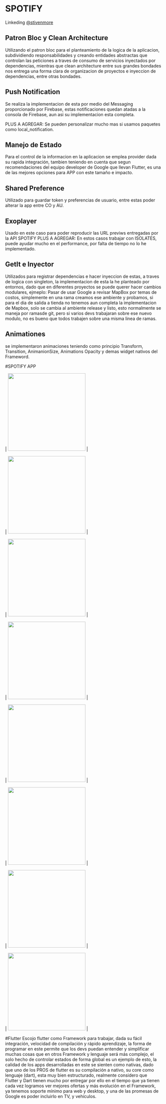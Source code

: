 # SPOTIFY

Linkeding [@stivenmore](https://www.linkedin.com/in/stiven-morelo-barahona-61a9a11a5/)

## Patron Bloc y Clean Architecture

Utilizando el patron bloc para el planteamiento de la logica de la aplicacion, subdividiendo responsabilidades y creando entidades abstractas que controlan las peticiones a traves de consumo de servicios inyectados por dependencias, mientras que clean architecture entre sus grandes bondades nos entrega una forma clara de organizacion de proyectos e inyeccion de dependencias, entre otras bondades.

## Push Notification

Se realiza la implementacion de esta por medio del Messaging proporcionado por Firebase, estas notificaciones quedan atadas a la consola de Firebase, aun asi su implementacion esta completa.

PLUS A AGREGAR: Se pueden personalizar mucho mas si usamos paquetes como local_notification.

## Manejo de Estado

Para el control de la informacion en la aplicacion se emplea provider dada su rapida integración, tambien teniendo en cuenta que segun recomendaciones del equipo developer de Google que llevan Flutter, es una de las mejores opciones para APP con este tamaño e impacto.

## Shared Preference

Utilizado para guardar token y preferencias de usuario, entre estas poder alterar la app entre CO y AU.

## Exoplayer

Usado en este caso para poder reproducir las URL previws entregadas por la API SPOTIFY
PLUS A AGREGAR: En estos casos trabajar con ISOLATES, puede ayudar mucho en el performance, por falta de tiempo no lo he implementado.

## GetIt e Inyector

Utilizados para registrar dependencias e hacer inyeccion de estas, a traves de logica con singleton, la implementacion de esta la he planteado por entornos, dado que en diferentes proyectos se puede querer hacer cambios modulares, ejmeplo: Pasar de usar Google a revisar MapBox por temas de costos, simplemente en una rama creamos ese ambiente y probamos, si para el dia de salida a tienda no tenemos aun completa la implementacion de Mapbox, solo se cambia al ambiente release y listo, esto normalmente se maneja por ramasde git, pero si varios devs trabajaran sobre ese nuevo modulo, no es bueno que todos trabajen sobre una misma linea de ramas.

## Animationes

se implementaron animaciones teniendo como principio Transform, Transition, AnimanionSize, Animations Opacity y demas widget nativos del Frameword.

#SPOTIFY APP

 |  <img src="https://firebasestorage.googleapis.com/v0/b/spotify-ceae1.appspot.com/o/7.jpeg?alt=media&token=c37b3308-9263-47a9-a426-f12d2c79e142" width="250"> |
 

 |  <img src="https://firebasestorage.googleapis.com/v0/b/spotify-ceae1.appspot.com/o/8.jpeg?alt=media&token=e698dd94-7903-4bd7-8f52-67b8e469562b" width="250"> |


|  <img src="https://firebasestorage.googleapis.com/v0/b/spotify-ceae1.appspot.com/o/5.jpeg?alt=media&token=6ffa2606-9144-44c9-a47e-4050b363e451" width="250"> |


 |  <img src="https://firebasestorage.googleapis.com/v0/b/spotify-ceae1.appspot.com/o/1.jpeg?alt=media&token=77922232-8449-4794-96e0-7849c01d2cad" width="250"> |
 

|  <img src="https://firebasestorage.googleapis.com/v0/b/spotify-ceae1.appspot.com/o/2.jpeg?alt=media&token=4deb147c-bd73-424d-af63-1711d4ae0a01" width="250"> |


 |  <img src="https://firebasestorage.googleapis.com/v0/b/spotify-ceae1.appspot.com/o/4.jpeg?alt=media&token=ca6cd30a-c2cc-4483-ad4a-0723d8c01597" width="250"> |
 


|  <img src="https://firebasestorage.googleapis.com/v0/b/spotify-ceae1.appspot.com/o/6.jpeg?alt=media&token=48073908-94fe-4780-863b-4e974bbeac61" width="250"> |


 |  <img src="https://firebasestorage.googleapis.com/v0/b/spotify-ceae1.appspot.com/o/3.jpeg?alt=media&token=d288799b-d526-4abd-8b52-52c845efc5f4" width="250"> |

#Flutter
Escojo flutter como Framework para trabajar, dada su fácil integración, velocidad de compilación y rápido aprendizaje, la forma de programar en este permite que los devs puedan entender y simplificar muchas cosas que en otros Framework y lenguaje será más complejo, el solo hecho de controlar estados de forma global es un ejemplo de esto, la calidad de los apps desarrolladas en este se sienten como nativas, dado que uno de los PROS de flutter es su compilación a nativo, su core como lenguaje (dart), esta muy bien estructurado, realmente considero que Flutter y Dart tienen mucho por entregar por ello en el tiempo que ya tienen cada vez logramos ver mejores ofertas y más evolución en el Framework, ya tenemos soporte mínimo para web y desktop, y una de las promesas de Google es poder incluirlo en TV, y vehículos.
